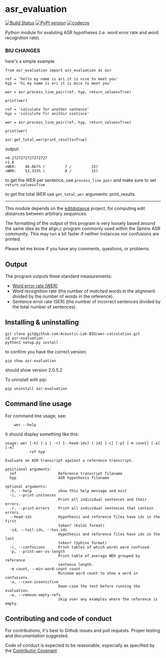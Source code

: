 # asr_evaluation

[![Build Status](https://travis-ci.org/belambert/asr-evaluation.svg?branch=main)](https://travis-ci.org/belambert/asr-evaluation)
[![PyPI version](https://badge.fury.io/py/asr_evaluation.svg)](https://badge.fury.io/py/asr_evaluation)
[![codecov](https://codecov.io/gh/belambert/asr-evaluation/branch/main/graph/badge.svg)](https://codecov.io/gh/belambert/asr-evaluation)

Python module for evaluting ASR hypotheses (i.e. word error rate and word
recognition rate).

### BIU CHANGES

here's a simple example

```
from asr_evaluation import asr_evaluation as asr

ref = 'hello my name is ari it is nice to meet you'
hyp = 'hi my name is eri it is mice to meet you'

wer = asr.process_line_pair(ref, hyp, return_values=True)

print(wer)

ref = 'calculate for another sentence'
hyp = 'culculute fir anithir sintince'

wer = asr.process_line_pair(ref, hyp, return_values=True)

print(wer)

asr.get_total_wer(print_results=True)
```

output:

```
>0.2727272727272727
>1.0
>WER:    46.667% (         7 /         15)
>WRR:    53.333% (         8 /         15)
```

to get the WER per sentence, use `process_line_pair` and make sure to set `return_values=True`

to get the total WER use `get_total_wer`
arguments:
print_results

---

This module depends on the [editdistance](https://github.com/belambert/edit-distance)
project, for computing edit distances between arbitrary sequences.

The formatting of the output of this program is very loosely based around the
same idea as the align.c program commonly used within the Sphinx ASR community.
This may run a bit faster if neither instances nor confusions are printed.

Please let me know if you have any comments, questions, or problems.

## Output

The program outputs three standard measurements:

- [Word error rate (WER)](https://en.wikipedia.org/wiki/Word_error_rate)
- Word recognition rate (the number of _matched_ words in the alignment divided by the number of words in the reference).
- Sentence error rate (SER) (the number of incorrect sentences divided by the total number of sentences).

## Installing & uninstalling

    git clone git@github.com:Acoustic-Lab-BIU/wer-calculation.git
    cd asr-evaluation
    python3 setup.py install

to confirm you have the correct version:

    pip show asr-evaluation

should show version 2.0.5.2

To uninstall with pip:

    pip uninstall asr-evaluation

## Command line usage

For command line usage, see:

```
    wer --help
```

It should display something like this:

```
usage: wer [-h] [-i | -r] [--head-ids] [-id] [-c] [-p] [-m count] [-a] [-e]
           ref hyp

Evaluate an ASR transcript against a reference transcript.

positional arguments:
  ref                   Reference transcript filename
  hyp                   ASR hypothesis filename

optional arguments:
  -h, --help            show this help message and exit
  -i, --print-instances
                        Print all individual sentences and their errors.
  -r, --print-errors    Print all individual sentences that contain errors.
  --head-ids            Hypothesis and reference files have ids in the first
                        token? (Kaldi format)
  -id, --tail-ids, --has-ids
                        Hypothesis and reference files have ids in the last
                        token? (Sphinx format)
  -c, --confusions      Print tables of which words were confused.
  -p, --print-wer-vs-length
                        Print table of average WER grouped by reference
                        sentence length.
  -m count, --min-word-count count
                        Minimum word count to show a word in confusions.
  -a, --case-insensitive
                        Down-case the text before running the evaluation.
  -e, --remove-empty-refs
                        Skip over any examples where the reference is empty.
```

## Contributing and code of conduct

For contributions, it's best to Github issues and pull requests. Proper
testing and documentation suggested.

Code of conduct is expected to be reasonable, especially as specified by
the [Contributor Covenant](http://contributor-covenant.org/version/1/4/)
